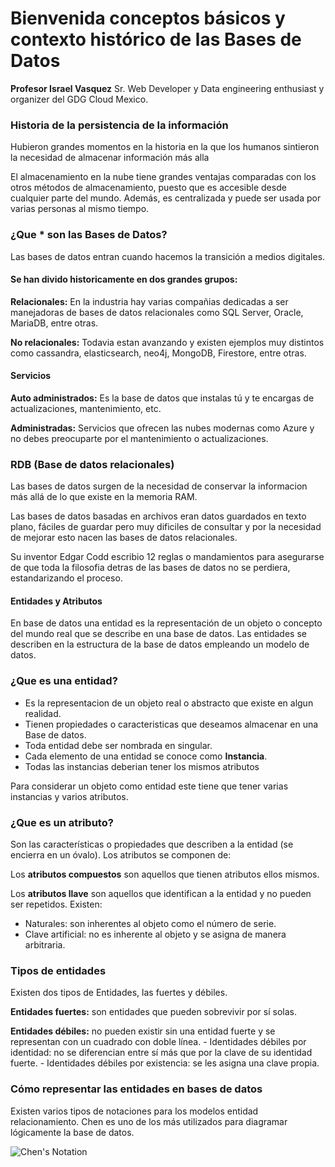 # Bienvenida conceptos básicos y contexto histórico de las Bases de Datos

**Profesor Israel Vasquez** Sr. Web Developer y Data engineering enthusiast y organizer del GDG Cloud Mexico.

### Historia de la persistencia de la información

Hubieron grandes momentos en la historia en la que los humanos sintieron la necesidad de almacenar información más alla 

El almacenamiento en la nube tiene grandes ventajas comparadas con los otros métodos de almacenamiento, puesto que es accesible desde cualquier parte del mundo. Además, es centralizada y puede ser usada por varias personas al mismo tiempo.

### ¿Que *$%/)$ son las Bases de Datos?

Las bases de datos entran cuando hacemos la transición a medios digitales.

#### Se han divido historicamente en dos grandes grupos:

**Relacionales:** En la industria hay varias compañias dedicadas a ser manejadoras de bases de datos relacionales como SQL Server, Oracle, MariaDB, entre otras.

**No relacionales:** Todavia estan avanzando y existen ejemplos muy distintos como cassandra, elasticsearch, neo4j, MongoDB, Firestore, entre otras.

#### Servicios

**Auto administrados:** Es la base de datos que instalas tú y te encargas de actualizaciones, mantenimiento, etc.

**Administradas:** Servicios que ofrecen las nubes modernas como Azure y no debes preocuparte por el mantenimiento o actualizaciones.


### RDB (Base de datos relacionales)

Las bases de datos surgen de la necesidad de conservar la informacion más allá de lo que existe en la memoria RAM.

Las bases de datos basadas en archivos eran datos guardados en texto plano, fáciles de guardar pero muy dificiles de consultar y por la necesidad de mejorar esto nacen las bases de datos relacionales. 

Su inventor Edgar Codd escribio 12 reglas o mandamientos para asegurarse de que toda la filosofia detras de las bases de datos no se perdiera, estandarizando el proceso. 

#### Entidades y Atributos

En base de datos una entidad es la representación de un objeto o concepto del mundo real que se describe en una base de datos. Las entidades se describen en la estructura de la base de datos empleando un modelo de datos. 

### ¿Que es una entidad?

- Es la representacion de un objeto real o abstracto que existe en algun realidad. 
- Tienen propiedades o caracteristicas que deseamos almacenar en una Base de datos.
- Toda entidad debe ser nombrada en singular.
- Cada elemento de una entidad se conoce como **Instancia**.
- Todas las instancias deberian tener los mismos atributos

Para considerar un objeto como entidad este tiene que tener varias instancias y varios atributos. 

### ¿Que es un atributo?

Son las características o propiedades que describen a la entidad (se encierra en un óvalo). Los atributos se componen de:

Los **atributos compuestos** son aquellos que tienen atributos ellos mismos.

Los **atributos llave** son aquellos que identifican a la entidad y no pueden ser repetidos. Existen:

  - Naturales: son inherentes al objeto como el número de serie.
  - Clave artificial: no es inherente al objeto y se asigna de manera arbitraria.


### Tipos de entidades

Existen dos tipos de Entidades, las fuertes y débiles. 

**Entidades fuertes:** son entidades que pueden sobrevivir por sí solas.

**Entidades débiles:** no pueden existir sin una entidad fuerte y se representan con un cuadrado con doble línea.
    - Identidades débiles por identidad: no se diferencian entre sí más que por la clave de su identidad fuerte.
    - Identidades débiles por existencia: se les asigna una clave propia.


### Cómo representar las entidades en bases de datos

Existen varios tipos de notaciones para los modelos entidad relacionamiento. Chen es uno de los más utilizados para diagramar lógicamente la base de datos.

![Chen's Notation](https://static.platzi.com/media/user_upload/ejemplo-notacion-chen-entidades-98a3fc2d-c6c0-4012-9e0e-c51edc2acc40.jpg)